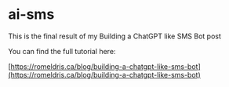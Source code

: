 # ai-sms

This is the final result of my Building a ChatGPT like SMS Bot post

You can find the full tutorial here:

[https://romeldris.ca/blog/building-a-chatgpt-like-sms-bot](https://romeldris.ca/blog/building-a-chatgpt-like-sms-bot)
